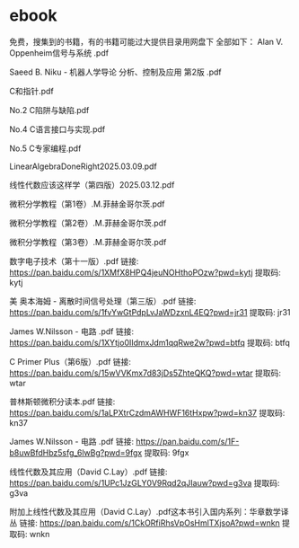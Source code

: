 # ebook
免费，搜集到的书籍，有的书籍可能过大提供目录用网盘下
全部如下：
Alan V. Oppenheim信号与系统 .pdf

Saeed B. Niku - 机器人学导论 分析、控制及应用 第2版 .pdf

C和指针.pdf

No.2 C陷阱与缺陷.pdf

No.4 C语言接口与实现.pdf

No.5 C专家编程.pdf

LinearAlgebraDoneRight2025.03.09.pdf

线性代数应该这样学（第四版）2025.03.12.pdf

微积分学教程（第1卷）.М.菲赫金哥尔茨.pdf

微积分学教程（第2卷）.M.菲赫金哥尔茨.pdf

微积分学教程（第3卷）.М.菲赫金哥尔茨.pdf

数字电子技术（第十一版）.pdf
链接: https://pan.baidu.com/s/1XMfX8HPQ4jeuNOHthoPOzw?pwd=kytj 提取码: kytj

美 奥本海姆 - 离散时间信号处理（第三版）.pdf
链接: https://pan.baidu.com/s/1fvYwGtPdpLvJaWDzxnL4EQ?pwd=jr31 提取码: jr31

James W.Nilsson - 电路 .pdf
链接: https://pan.baidu.com/s/1XYtjo0IIdmxJdm1qqRwe2w?pwd=btfq 提取码: btfq

C Primer Plus（第6版）.pdf
链接: https://pan.baidu.com/s/15wVVKmx7d83jDs5ZhteQKQ?pwd=wtar 提取码: wtar

普林斯顿微积分读本.pdf
链接: https://pan.baidu.com/s/1aLPXtrCzdmAWHWF16tHxpw?pwd=kn37 提取码: kn37

James W.Nilsson - 电路 .pdf
链接: https://pan.baidu.com/s/1F-b8uwBfdHbz5sfg_6lwBg?pwd=9fgx 提取码: 9fgx

线性代数及其应用（David C.Lay）.pdf
链接: https://pan.baidu.com/s/1UPc1JzGLY0V9Rqd2qJIauw?pwd=g3va 提取码: g3va

附加上线性代数及其应用（David C.Lay）.pdf这本书引入国内系列：华章数学译丛
链接: https://pan.baidu.com/s/1CkORfiRhsVpOsHmlTXjsoA?pwd=wnkn 提取码: wnkn
